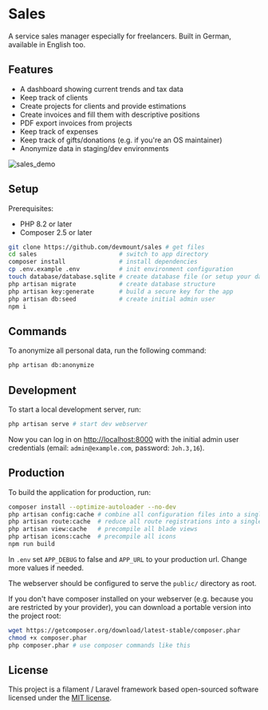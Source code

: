 # Sales

A service sales manager especially for freelancers. Built in German, available in English too.

## Features

- A dashboard showing current trends and tax data
- Keep track of clients
- Create projects for clients and provide estimations
- Create invoices and fill them with descriptive positions
- PDF export invoices from projects
- Keep track of expenses
- Keep track of gifts/donations (e.g. if you're an OS maintainer)
- Anonymize data in staging/dev environments

![sales_demo](https://github.com/devmount/sales/assets/5441654/037e8b6b-e673-430f-91c2-39146cc54d1b)

## Setup

Prerequisites:

- PHP 8.2 or later
- Composer 2.5 or later

```bash
git clone https://github.com/devmount/sales # get files
cd sales                       # switch to app directory
composer install               # install dependencies
cp .env.example .env           # init environment configuration
touch database/database.sqlite # create database file (or setup your database of choice)
php artisan migrate            # create database structure
php artisan key:generate       # build a secure key for the app
php artisan db:seed            # create initial admin user
npm i
```

## Commands

To anonymize all personal data, run the following command:

```bash
php artisan db:anonymize
```

## Development

To start a local development server, run:

```bash
php artisan serve # start dev webserver
```

Now you can log in on <http://localhost:8000> with the initial admin user credentials (email: `admin@example.com`, password: `Joh.3,16`).

## Production

To build the application for production, run:

```bash
composer install --optimize-autoloader --no-dev
php artisan config:cache # combine all configuration files into a single, cached file
php artisan route:cache  # reduce all route registrations into a single method call within a cached file
php artisan view:cache   # precompile all blade views
php artisan icons:cache  # precompile all icons
npm run build
```

In `.env` set `APP_DEBUG` to false and `APP_URL` to your production url. Change more values if needed.

The webserver should be configured to serve the `public/` directory as root.

If you don't have composer installed on your webserver (e.g. because you are restricted by your provider), you can download a portable version into the project root:

```bash
wget https://getcomposer.org/download/latest-stable/composer.phar
chmod +x composer.phar
php composer.phar # use composer commands like this
```

## License

This project is a filament / Laravel framework based open-sourced software licensed under the [MIT license](https://opensource.org/licenses/MIT).
